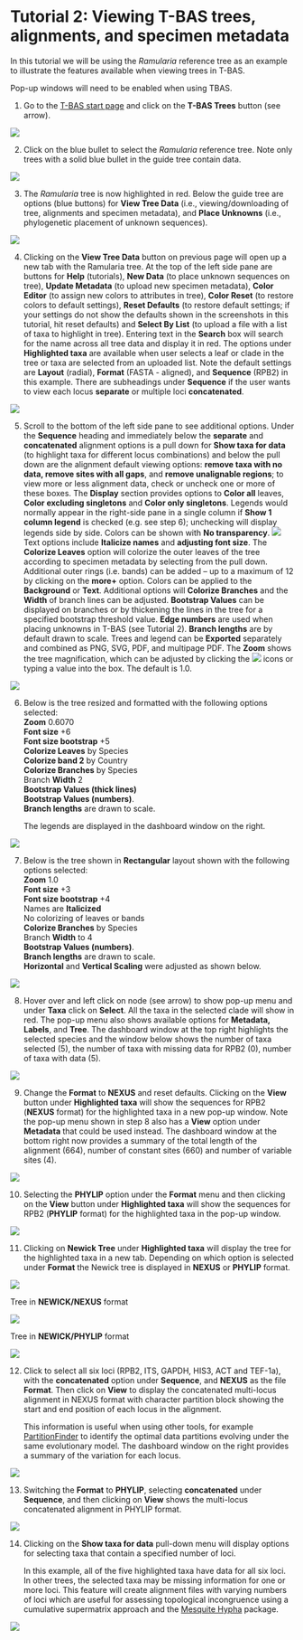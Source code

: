 # Tutorial 2: Viewing T-BAS trees, alignments, and specimen metadata

In this tutorial we will be using the *Ramularia* reference tree as an example to illustrate the features available when viewing trees in T-BAS.

Pop-up windows will need to be enabled when using TBAS.

1. Go to the [T-BAS start page](https://tbas.vcl.ncsu.edu/tbas2_3/pages/tbas.php) and click on the **T-BAS Trees** button (see arrow).

![](images/tbas-tutorial2a/Tutorial2.1.png)

2. Click on the blue bullet to select the *Ramularia* reference tree.  Note only trees with a solid blue bullet in the guide tree contain data.

![](images/tbas-tutorial2a/Tutorial2.2.png)

3. The *Ramularia* tree is now highlighted in red.  Below the guide tree are options (blue buttons) for **View Tree Data** (i.e., viewing/downloading of tree, alignments and specimen metadata), and **Place Unknowns** (i.e., phylogenetic placement of unknown sequences).

![](images/tbas-tutorial2a/Tutorial2.3.png)

4. Clicking on the **View Tree Data** button on previous page will open up a new tab with the Ramularia tree. At the top of the left side pane are buttons for **Help** (tutorials), **New Data** (to place unknown sequences on tree), **Update Metadata** (to upload new specimen metadata), **Color Editor** (to assign new colors to attributes in tree), **Color Reset** (to restore colors to default settings), **Reset Defaults** (to restore default settings; if your settings do not show the defaults shown in the screenshots in this tutorial, hit reset defaults) and **Select By List** (to upload a file with a list of taxa to highlight in tree). Entering text in the **Search** box will search for the name across all tree data and display it in red.  The options under **Highlighted taxa** are available when user selects a leaf or clade in the tree or taxa are selected from an uploaded list.  Note the default settings are **Layout** (radial), **Format** (FASTA - aligned), and **Sequence** (RPB2) in this example.  There are subheadings under **Sequence** if the user wants to view each locus **separate** or multiple loci **concatenated**.

![](images/tbas-tutorial2a/Tutorial2.4.png)

5. Scroll to the bottom of the left side pane to see additional options. Under the **Sequence** heading and immediately below the **separate** and **concatenated** alignment options is a pull down for **Show taxa for data** (to highlight taxa for different locus combinations) and below the pull down are the alignment default viewing options: **remove taxa with no data, remove sites with all gaps**, and **remove unalignable regions**; to view more or less alignment data, check or uncheck one or more of these boxes. The **Display** section provides options to **Color all** leaves, **Color excluding singletons** and **Color only singletons**. Legends would normally appear in the right-side pane in a single column if **Show 1 column legend** is checked (e.g. see step 6); unchecking will display legends side by side. Colors can be shown with **No transparency**.
![](images/tbas-tutorial2a/Tutorial2.5.1.png)
Text options include **Italicize names** and **adjusting font size**. The **Colorize Leaves** option will colorize the outer leaves of the tree according to specimen metadata by selecting from the pull down.  Additional outer rings (i.e. bands) can be added – up to a maximum of 12 by clicking on the **more+** option. Colors can be applied to the **Background** or **Text**. Additional options will **Colorize Branches** and the **Width** of branch lines can be adjusted. **Bootstrap Values** can be displayed on branches or by thickening the lines in the tree for a specified bootstrap threshold value. **Edge numbers** are used when placing unknowns in T-BAS (see Tutorial 2). **Branch lengths** are by default drawn to scale. Trees and legend can be **Exported** separately and combined as PNG, SVG, PDF, and multipage PDF. The **Zoom** shows the tree magnification, which can be adjusted by clicking the ![](images/tbas-tutorial2a/magnifier.jpg) icons or typing a value into the box. The default is 1.0.

![](images/tbas-tutorial2a/Tutorial2.5.2.png)

6. Below is the tree resized and formatted with the following options selected:  
   **Zoom** 0.6070  
   **Font size** +6  
   **Font size bootstrap** +5  
   **Colorize Leaves** by Species  
   **Colorize band 2** by Country  
   **Colorize Branches** by Species  
   Branch **Width** 2  
   **Bootstrap Values (thick lines)**  
   **Bootstrap Values (numbers)**.  
   **Branch lengths** are drawn to scale.  

   The legends are displayed in the dashboard window on the right.
   
![](images/tbas-tutorial2a/Tutorial2.6.png)

7. Below is the tree shown in **Rectangular** layout shown with the following options selected:  
   **Zoom** 1.0  
   **Font size** +3  
   **Font size bootstrap** +4  
   Names are **Italicized**  
   No colorizing of leaves or bands  
   **Colorize Branches** by Species  
   Branch **Width** to 4  
   **Bootstrap Values (numbers)**.  
   **Branch lengths** are drawn to scale.  
   **Horizontal** and **Vertical Scaling** were adjusted as shown below.  
   
![](images/tbas-tutorial2a/Tutorial2.7.png)

8. Hover over and left click on node (see arrow) to show pop-up menu and under **Taxa** click on **Select**.  All the taxa in the selected clade will show in red. The pop-up menu also shows available options for **Metadata, Labels**, and **Tree**. The dashboard window at the top right highlights the selected species and the window below shows the number of taxa selected (5), the number of taxa with missing data for RPB2 (0), number of taxa with data (5).

![](images/tbas-tutorial2a/Tutorial2.8.png)

9. Change the **Format** to **NEXUS** and reset defaults. Clicking on the **View** button under **Highlighted taxa** will show the sequences for RPB2 (**NEXUS** format) for the highlighted taxa in a new pop-up window. Note the pop-up menu shown in step 8 also has a **View** option under **Metadata** that could be used instead. The dashboard window at the bottom right now provides a summary of the total length of the alignment (664), number of constant sites (660) and number of variable sites (4).

![](images/tbas-tutorial2a/Tutorial2.9.png)

10. Selecting the **PHYLIP** option under the **Format** menu and then clicking on the **View** button under **Highlighted taxa** will show the sequences for RPB2 (**PHYLIP** format) for the highlighted taxa in the pop-up window.

![](images/tbas-tutorial2a/Tutorial2.10.png)

11. Clicking on **Newick Tree** under **Highlighted taxa** will display the tree for the highlighted taxa in a new tab.  Depending on which option is selected under **Format** the Newick tree is displayed in **NEXUS** or **PHYLIP** format.

![](images/tbas-tutorial2a/Tutorial2.11.png)

Tree in **NEWICK/NEXUS** format

![](images/tbas-tutorial2a/Tutorial2.11.2.png)

Tree in **NEWICK/PHYLIP** format

![](images/tbas-tutorial2a/Tutorial2.11.3.png)

12. Click to select all six loci (RPB2, ITS, GAPDH, HIS3, ACT and TEF-1a), with the **concatenated** option under **Sequence**, and **NEXUS** as the file **Format**. Then click on **View** to display the concatenated multi-locus alignment in NEXUS format with character partition block showing the start and end position of each locus in the alignment.

    This information is useful when using other tools, for example [PartitionFinder](http://www.robertlanfear.com/partitionfinder/) to identify the optimal data partitions evolving under the same evolutionary model. The dashboard window on the right provides a summary of the variation for each locus.
    
![](images/tbas-tutorial2a/Tutorial2.12.png)

13. Switching the **Format** to **PHYLIP**, selecting **concatenated** under **Sequence**, and then clicking on **View** shows the multi-locus concatenated alignment in PHYLIP format.

![](images/tbas-tutorial2a/Tutorial2.13.png)

14. Clicking on the **Show taxa for data** pull-down menu will display options for selecting taxa that contain a specified number of loci.

    In this example, all of the five highlighted taxa have data for all six loci. In other trees, the selected taxa may be missing information for one or more loci. This feature will create alignment files with varying numbers of loci which are useful for assessing topological incongruence using a cumulative supermatrix approach and the [Mesquite Hypha](http://mesquiteproject.org/packages/hypha/manual/index.html) package.
    
![](images/tbas-tutorial2a/Tutorial2.14.png)
